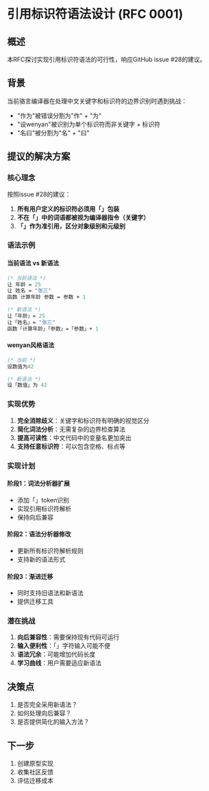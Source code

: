 # 引用标识符语法设计 (RFC 0001)

## 概述

本RFC探讨实现引用标识符语法的可行性，响应GitHub issue #28的建议。

## 背景

当前骆言编译器在处理中文关键字和标识符的边界识别时遇到挑战：
- "作为"被错误分割为"作" + "为"
- "设wenyan"被识别为单个标识符而非关键字 + 标识符
- "名曰"被分割为"名" + "曰"

## 提议的解决方案

### 核心理念

按照issue #28的建议：
1. **所有用户定义的标识符必须用「」包装**
2. **不在「」中的词语都被视为编译器指令（关键字）**
3. **「」作为准引用，区分对象级别和元级别**

### 语法示例

#### 当前语法 vs 新语法

```ocaml
(* 当前语法 *)
让 年龄 = 25
让 姓名 = "张三"
函数 计算年龄 参数 = 参数 + 1

(* 新语法 *)
让「年龄」= 25
让「姓名」= "张三"
函数「计算年龄」「参数」=「参数」+ 1
```

#### wenyan风格语法

```ocaml
(* 当前 *)
设数值为42

(* 新语法 *)
设「数值」为 42
```

### 实现优势

1. **完全消除歧义**：关键字和标识符有明确的视觉区分
2. **简化词法分析**：无需复杂的边界检查算法
3. **提高可读性**：中文代码中的变量名更加突出
4. **支持任意标识符**：可以包含空格、标点等

### 实现计划

#### 阶段1：词法分析器扩展
- 添加「」token识别
- 实现引用标识符解析
- 保持向后兼容

#### 阶段2：语法分析器修改
- 更新所有标识符解析规则
- 支持新的语法形式

#### 阶段3：渐进迁移
- 同时支持旧语法和新语法
- 提供迁移工具

### 潜在挑战

1. **向后兼容性**：需要保持现有代码可运行
2. **输入便利性**：「」字符输入可能不便
3. **语法冗余**：可能增加代码长度
4. **学习曲线**：用户需要适应新语法

## 决策点

1. 是否完全采用新语法？
2. 如何处理向后兼容？
3. 是否提供简化的输入方法？

## 下一步

1. 创建原型实现
2. 收集社区反馈
3. 评估迁移成本